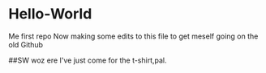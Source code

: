 # Hello-World
Me first repo
Now making some edits to this file to get meself going on the old Github


##SW woz ere
I've just come for the t-shirt,pal.

